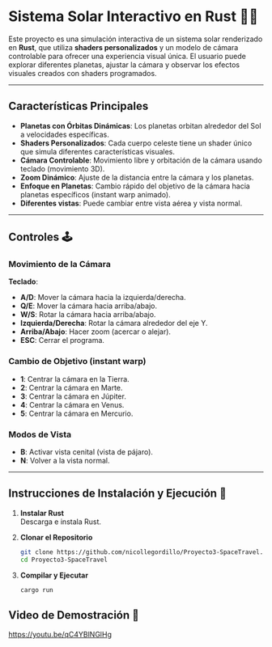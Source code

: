 # Sistema Solar Interactivo en Rust 🌌🚀

Este proyecto es una simulación interactiva de un sistema solar renderizado en **Rust**, que utiliza **shaders personalizados** y un modelo de cámara controlable para ofrecer una experiencia visual única. El usuario puede explorar diferentes planetas, ajustar la cámara y observar los efectos visuales creados con shaders programados.

---

## Características Principales

- **Planetas con Órbitas Dinámicas**: Los planetas orbitan alrededor del Sol a velocidades específicas.
- **Shaders Personalizados**: Cada cuerpo celeste tiene un shader único que simula diferentes características visuales.
- **Cámara Controlable**: Movimiento libre y orbitación de la cámara usando teclado (movimiento 3D).
- **Zoom Dinámico**: Ajuste de la distancia entre la cámara y los planetas.
- **Enfoque en Planetas**: Cambio rápido del objetivo de la cámara hacia planetas específicos (instant warp animado).
- **Diferentes vistas**: Puede cambiar entre vista aérea y vista normal.

---

## Controles 🕹️

### **Movimiento de la Cámara**
**Teclado**:
- **A/D**: Mover la cámara hacia la izquierda/derecha.
- **Q/E**: Mover la cámara hacia arriba/abajo.
- **W/S**: Rotar la cámara hacia arriba/abajo.
- **Izquierda/Derecha**: Rotar la cámara alrededor del eje Y.
- **Arriba/Abajo**: Hacer zoom (acercar o alejar).
- **ESC**: Cerrar el programa.

### **Cambio de Objetivo (instant warp)**
- **1**: Centrar la cámara en la Tierra.
- **2**: Centrar la cámara en Marte.
- **3**: Centrar la cámara en Júpiter.
- **4**: Centrar la cámara en Venus.
- **5**: Centrar la cámara en Mercurio.

### **Modos de Vista**
- **B**: Activar vista cenital (vista de pájaro).
- **N**: Volver a la vista normal.

---

## Instrucciones de Instalación y Ejecución 🚀

1. **Instalar Rust**  
   Descarga e instala Rust.

2. **Clonar el Repositorio**  
   ```bash
   git clone https://github.com/nicollegordillo/Proyecto3-SpaceTravel.git
   cd Proyecto3-SpaceTravel
   ```
3. **Compilar y Ejecutar**
    ```bash
   cargo run
   ```
## Video de Demostración 🎥
https://youtu.be/qC4YBlNGlHg
